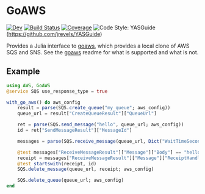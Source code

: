 # GoAWS

[![Dev](https://img.shields.io/badge/docs-dev-blue.svg)](https://beacon-biosignals.github.io/GoAWS.jl/dev/)
[![Build Status](https://github.com/beacon-biosignals/GoAWS.jl/actions/workflows/CI.yml/badge.svg?branch=main)](https://github.com/beacon-biosignals/GoAWS.jl/actions/workflows/CI.yml?query=branch%3Amain)
[![Coverage](https://codecov.io/gh/beacon-biosignals/GoAWS.jl/branch/main/graph/badge.svg)](https://codecov.io/gh/beacon-biosignals/GoAWS.jl)
![Code Style: YASGuide](https://img.shields.io/badge/code%20style-yas-violet.svg)(https://github.com/jrevels/YASGuide)

Provides a Julia interface to [goaws](https://github.com/Admiral-Piett/goaws), which provides a local clone of AWS SQS and SNS.
See the [goaws](https://github.com/Admiral-Piett/goaws) readme for what is supported and what is not.

## Example

```julia
using AWS, GoAWS
@service SQS use_response_type = true

with_go_aws() do aws_config
    result = parse(SQS.create_queue("my_queue"; aws_config))
    queue_url = result["CreateQueueResult"]["QueueUrl"]

    ret = parse(SQS.send_message("hello", queue_url; aws_config))
    id = ret["SendMessageResult"]["MessageId"]

    messages = parse(SQS.receive_message(queue_url, Dict("WaitTimeSeconds" => 1); aws_config))

    @test messages["ReceiveMessageResult"]["Message"]["Body"] == "hello"
    receipt = messages["ReceiveMessageResult"]["Message"]["ReceiptHandle"]
    @test startswith(receipt, id)
    SQS.delete_message(queue_url, receipt; aws_config)

    SQS.delete_queue(queue_url; aws_config)
end
```
